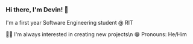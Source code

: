 ### Hi there, I'm Devin! 👋
I'm a first year Software Engineering student @ RIT

🧑‍💻 I'm always interested in creating new projects\n
😁 Pronouns: He/Him

<!--
**devinvasavong/devinvasavong** is a ✨ _special_ ✨ repository because its `README.md` (this file) appears on your GitHub profile.

Here are some ideas to get you started:

- 🔭 I’m currently working on ...
- 🌱 I’m currently learning ...
- 👯 I’m looking to collaborate on ...
- 🤔 I’m looking for help with ...
- 💬 Ask me about ...
- 📫 How to reach me: ...
- 😄 Pronouns: ...
- ⚡ Fun fact: ...
-->
